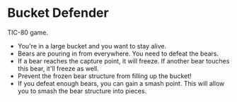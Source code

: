 # Bucket Defender

TIC-80 game.

- You're in a large bucket and you want to stay alive.
- Bears are pouring in from everywhere. You need to defeat the bears.
- If a bear reaches the capture point, it will freeze. If another bear touches this bear, it'll freeze as well.
- Prevent the frozen bear structure from filling up the bucket!
- If you defeat enough bears, you can gain a smash point. This will allow you to smash the bear structure into pieces.
